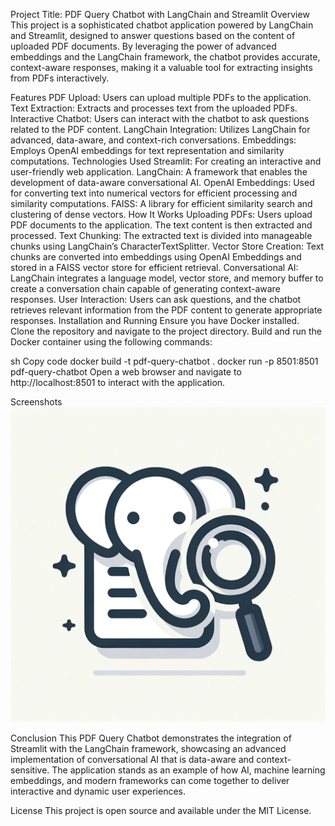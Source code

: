 Project Title: PDF Query Chatbot with LangChain and Streamlit
Overview
This project is a sophisticated chatbot application powered by LangChain and Streamlit, designed to answer questions based on the content of uploaded PDF documents. By leveraging the power of advanced embeddings and the LangChain framework, the chatbot provides accurate, context-aware responses, making it a valuable tool for extracting insights from PDFs interactively.

Features
PDF Upload: Users can upload multiple PDFs to the application.
Text Extraction: Extracts and processes text from the uploaded PDFs.
Interactive Chatbot: Users can interact with the chatbot to ask questions related to the PDF content.
LangChain Integration: Utilizes LangChain for advanced, data-aware, and context-rich conversations.
Embeddings: Employs OpenAI embeddings for text representation and similarity computations.
Technologies Used
Streamlit: For creating an interactive and user-friendly web application.
LangChain: A framework that enables the development of data-aware conversational AI.
OpenAI Embeddings: Used for converting text into numerical vectors for efficient processing and similarity computations.
FAISS: A library for efficient similarity search and clustering of dense vectors.
How It Works
Uploading PDFs: Users upload PDF documents to the application. The text content is then extracted and processed.
Text Chunking: The extracted text is divided into manageable chunks using LangChain’s CharacterTextSplitter.
Vector Store Creation: Text chunks are converted into embeddings using OpenAI Embeddings and stored in a FAISS vector store for efficient retrieval.
Conversational AI: LangChain integrates a language model, vector store, and memory buffer to create a conversation chain capable of generating context-aware responses.
User Interaction: Users can ask questions, and the chatbot retrieves relevant information from the PDF content to generate appropriate responses.
Installation and Running
Ensure you have Docker installed. Clone the repository and navigate to the project directory. Build and run the Docker container using the following commands:

sh
Copy code
docker build -t pdf-query-chatbot .
docker run -p 8501:8501 pdf-query-chatbot
Open a web browser and navigate to http://localhost:8501 to interact with the application.

Screenshots
![Alt text](static/pdfelphant.png)


Conclusion
This PDF Query Chatbot demonstrates the integration of Streamlit with the LangChain framework, showcasing an advanced implementation of conversational AI that is data-aware and context-sensitive. The application stands as an example of how AI, machine learning embeddings, and modern frameworks can come together to deliver interactive and dynamic user experiences.

License
This project is open source and available under the MIT License.